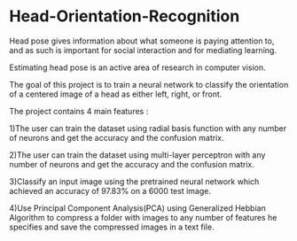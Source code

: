 # Head-Orientation-Recognition
Head pose gives information about what someone is paying attention to, and as such is important for social interaction and for mediating learning. 

Estimating head pose is an active area of research in computer vision. 

The goal of this project is to train a neural network to classify the orientation of a centered image of a head as either left, right, or front.

The project contains 4 main features :

1)The user can train the dataset using radial basis function with any number of neurons and get the accuracy and the confusion matrix.

2)The user can train the dataset using multi-layer perceptron with any number of neurons and get the accuracy and the confusion matrix.

3)Classify an input image using the pretrained neural network which achieved an accuracy of 97.83% on a 6000 test image.

4)Use Principal Component Analysis(PCA) using Generalized Hebbian Algorithm to compress a folder with images to any number of features he specifies and save the compressed images in a text file.
